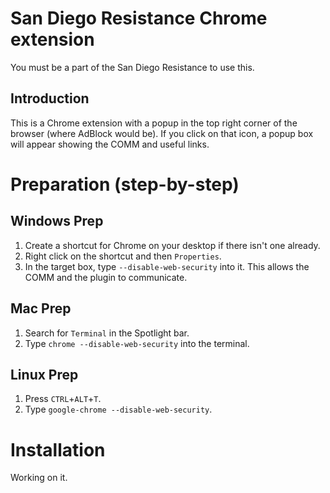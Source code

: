 # San Diego Resistance Chrome extension
You must be a part of the San Diego Resistance to use this.

## Introduction
This is a Chrome extension with a popup in the top right corner of the browser (where AdBlock would be). If you click on that icon, a popup box will appear showing the COMM and useful links.

# Preparation (step-by-step)

## Windows Prep
1. Create a shortcut for Chrome on your desktop if there isn't one already.
2. Right click on the shortcut and then `Properties`.
3. In the target box, type `--disable-web-security` into it. This allows the COMM and the plugin to communicate.

## Mac Prep
1. Search for `Terminal` in the Spotlight bar.
2. Type `chrome --disable-web-security` into the terminal.

## Linux Prep
1. Press `CTRL`+`ALT`+`T`.
2. Type `google-chrome --disable-web-security`.

# Installation
Working on it.
